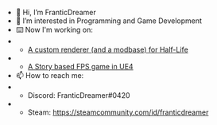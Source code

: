 - 👋 Hi, I’m FranticDreamer
- 👀 I’m interested in Programming and Game Development
- ⌨️ Now I'm working on:
- - [A custom renderer (and a modbase) for Half-Life](https://github.com/edgarbarney/halflife-planckepoch/tree/spirit/spirit-1.8-trinity)
- - [A Story based FPS game in UE4](https://store.steampowered.com/app/1353210/CAPITAL/)
- 📫 How to reach me:
- - Discord: FranticDreamer#0420
- - Steam: https://steamcommunity.com/id/franticdreamer
